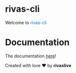 # rivas-cli

Welcome to <span style="color: #0072F5">rivas-cli</span>

# Documentation
The documentation [here](https://google.com)!


Created with love ❤ by **rivaslive**
